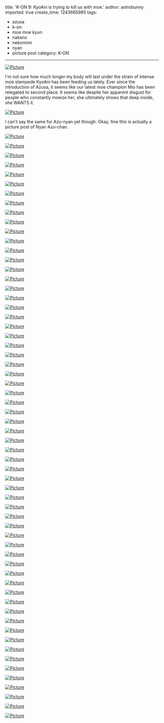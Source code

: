 title: 'K-ON 9: KyoAni is trying to kill us with moe.'
author: astrobunny
imported: true
create_time: 1243665985
tags:
- azusa
- k-on
- moe moe kyun
- nakano
- nekomimi
- nyan
- picture post
category: K-ON
---
 [![](wp-uploads/2009/05/wpid-nekomimi-500x400.jpg "Picture")](/images/wp-uploads/2009/05/wpid-nekomimi.jpg)  
  
I'm not sure how much longer my body will last under the strain of intense moe stampede KyoAni has been feeding us lately. Ever since the introduction of Azusa, it seems like our latest moe champion Mio has been relegated to second place. It seems like despite her apparent disgust for people who constantly moeize her, she ultimately shows that deep inside, she WANTS it.  
<!--more-->  
 [![](wp-uploads/2009/05/wpid-coalguys-k-on-09-2cc3c3b0-2-500x375.jpg "Picture")](/images/wp-uploads/2009/05/wpid-coalguys-k-on-09-2cc3c3b0-2.jpg)  
  
I can't say the same for Azu-nyan yet though. Okay, fine this is actually a picture post of Nyan Azu-chan.  
  
 [![](wp-uploads/2009/05/wpid-coalguys-k-on-09-2cc3c3b0-3-500x375.jpg "Picture")](/images/wp-uploads/2009/05/wpid-coalguys-k-on-09-2cc3c3b0-3.jpg)  
  
 [![](wp-uploads/2009/05/wpid-coalguys-k-on-09-2cc3c3b0-4-500x375.jpg "Picture")](/images/wp-uploads/2009/05/wpid-coalguys-k-on-09-2cc3c3b0-4.jpg)  
  
 [![](wp-uploads/2009/05/wpid-coalguys-k-on-09-2cc3c3b0-5-500x375.jpg "Picture")](/images/wp-uploads/2009/05/wpid-coalguys-k-on-09-2cc3c3b0-5.jpg)  
  
 [![](wp-uploads/2009/05/wpid-coalguys-k-on-09-2cc3c3b0-6-500x375.jpg "Picture")](/images/wp-uploads/2009/05/wpid-coalguys-k-on-09-2cc3c3b0-6.jpg)  
  
 [![](wp-uploads/2009/05/wpid-coalguys-k-on-09-2cc3c3b0-7-500x375.jpg "Picture")](/images/wp-uploads/2009/05/wpid-coalguys-k-on-09-2cc3c3b0-7.jpg)  
  
 [![](wp-uploads/2009/05/wpid-coalguys-k-on-09-2cc3c3b0-8-500x375.jpg "Picture")](/images/wp-uploads/2009/05/wpid-coalguys-k-on-09-2cc3c3b0-8.jpg)  
  
 [![](wp-uploads/2009/05/wpid-coalguys-k-on-09-2cc3c3b0-9-500x375.jpg "Picture")](/images/wp-uploads/2009/05/wpid-coalguys-k-on-09-2cc3c3b0-9.jpg)  
  
 [![](wp-uploads/2009/05/wpid-coalguys-k-on-09-2cc3c3b0-10-500x375.jpg "Picture")](/images/wp-uploads/2009/05/wpid-coalguys-k-on-09-2cc3c3b0-10.jpg)  
  
 [![](wp-uploads/2009/05/wpid-coalguys-k-on-09-2cc3c3b0-11-500x375.jpg "Picture")](/images/wp-uploads/2009/05/wpid-coalguys-k-on-09-2cc3c3b0-11.jpg)  
  
 [![](wp-uploads/2009/05/wpid-coalguys-k-on-09-2cc3c3b0-12-500x375.jpg "Picture")](/images/wp-uploads/2009/05/wpid-coalguys-k-on-09-2cc3c3b0-12.jpg)  
  
 [![](wp-uploads/2009/05/wpid-coalguys-k-on-09-2cc3c3b0-13-500x375.jpg "Picture")](/images/wp-uploads/2009/05/wpid-coalguys-k-on-09-2cc3c3b0-13.jpg)  
  
 [![](wp-uploads/2009/05/wpid-coalguys-k-on-09-2cc3c3b0-14-500x375.jpg "Picture")](/images/wp-uploads/2009/05/wpid-coalguys-k-on-09-2cc3c3b0-14.jpg)  
  
 [![](wp-uploads/2009/05/wpid-coalguys-k-on-09-2cc3c3b0-15-500x375.jpg "Picture")](/images/wp-uploads/2009/05/wpid-coalguys-k-on-09-2cc3c3b0-15.jpg)  
  
 [![](wp-uploads/2009/05/wpid-coalguys-k-on-09-2cc3c3b0-16-500x375.jpg "Picture")](/images/wp-uploads/2009/05/wpid-coalguys-k-on-09-2cc3c3b0-16.jpg)  
  
 [![](wp-uploads/2009/05/wpid-coalguys-k-on-09-2cc3c3b0-17-500x375.jpg "Picture")](/images/wp-uploads/2009/05/wpid-coalguys-k-on-09-2cc3c3b0-17.jpg)  
  
 [![](wp-uploads/2009/05/wpid-coalguys-k-on-09-2cc3c3b0-18-500x375.jpg "Picture")](/images/wp-uploads/2009/05/wpid-coalguys-k-on-09-2cc3c3b0-18.jpg)  
  
 [![](wp-uploads/2009/05/wpid-coalguys-k-on-09-2cc3c3b0-19-500x375.jpg "Picture")](/images/wp-uploads/2009/05/wpid-coalguys-k-on-09-2cc3c3b0-19.jpg)  
  
 [![](wp-uploads/2009/05/wpid-coalguys-k-on-09-2cc3c3b0-20-500x375.jpg "Picture")](/images/wp-uploads/2009/05/wpid-coalguys-k-on-09-2cc3c3b0-20.jpg)  
  
 [![](wp-uploads/2009/05/wpid-coalguys-k-on-09-2cc3c3b0-21-500x375.jpg "Picture")](/images/wp-uploads/2009/05/wpid-coalguys-k-on-09-2cc3c3b0-21.jpg)  
  
 [![](wp-uploads/2009/05/wpid-coalguys-k-on-09-2cc3c3b0-22-500x375.jpg "Picture")](/images/wp-uploads/2009/05/wpid-coalguys-k-on-09-2cc3c3b0-22.jpg)  
  
 [![](wp-uploads/2009/05/wpid-coalguys-k-on-09-2cc3c3b0-23-500x375.jpg "Picture")](/images/wp-uploads/2009/05/wpid-coalguys-k-on-09-2cc3c3b0-23.jpg)  
  
 [![](wp-uploads/2009/05/wpid-coalguys-k-on-09-2cc3c3b0-24-500x375.jpg "Picture")](/images/wp-uploads/2009/05/wpid-coalguys-k-on-09-2cc3c3b0-24.jpg)  
  
 [![](wp-uploads/2009/05/wpid-coalguys-k-on-09-2cc3c3b0-25-500x375.jpg "Picture")](/images/wp-uploads/2009/05/wpid-coalguys-k-on-09-2cc3c3b0-25.jpg)  
  
 [![](wp-uploads/2009/05/wpid-coalguys-k-on-09-2cc3c3b0-26-500x375.jpg "Picture")](/images/wp-uploads/2009/05/wpid-coalguys-k-on-09-2cc3c3b0-26.jpg)  
  
 [![](wp-uploads/2009/05/wpid-coalguys-k-on-09-2cc3c3b0-27-500x375.jpg "Picture")](/images/wp-uploads/2009/05/wpid-coalguys-k-on-09-2cc3c3b0-27.jpg)  
  
 [![](wp-uploads/2009/05/wpid-coalguys-k-on-09-2cc3c3b0-28-500x375.jpg "Picture")](/images/wp-uploads/2009/05/wpid-coalguys-k-on-09-2cc3c3b0-28.jpg)  
  
 [![](wp-uploads/2009/05/wpid-coalguys-k-on-09-2cc3c3b0-29-500x375.jpg "Picture")](/images/wp-uploads/2009/05/wpid-coalguys-k-on-09-2cc3c3b0-29.jpg)  
  
 [![](wp-uploads/2009/05/wpid-coalguys-k-on-09-2cc3c3b0-30-500x375.jpg "Picture")](/images/wp-uploads/2009/05/wpid-coalguys-k-on-09-2cc3c3b0-30.jpg)  
  
 [![](wp-uploads/2009/05/wpid-coalguys-k-on-09-2cc3c3b0-33-500x375.jpg "Picture")](/images/wp-uploads/2009/05/wpid-coalguys-k-on-09-2cc3c3b0-33.jpg)  
  
 [![](wp-uploads/2009/05/wpid-coalguys-k-on-09-2cc3c3b0-34-500x375.jpg "Picture")](/images/wp-uploads/2009/05/wpid-coalguys-k-on-09-2cc3c3b0-34.jpg)  
  
 [![](wp-uploads/2009/05/wpid-coalguys-k-on-09-2cc3c3b0-35-500x375.jpg "Picture")](/images/wp-uploads/2009/05/wpid-coalguys-k-on-09-2cc3c3b0-35.jpg)  
  
 [![](wp-uploads/2009/05/wpid-coalguys-k-on-09-2cc3c3b0-36-500x375.jpg "Picture")](/images/wp-uploads/2009/05/wpid-coalguys-k-on-09-2cc3c3b0-36.jpg)  
  
 [![](wp-uploads/2009/05/wpid-coalguys-k-on-09-2cc3c3b0-37-500x375.jpg "Picture")](/images/wp-uploads/2009/05/wpid-coalguys-k-on-09-2cc3c3b0-37.jpg)  
  
 [![](wp-uploads/2009/05/wpid-coalguys-k-on-09-2cc3c3b0-38-500x375.jpg "Picture")](/images/wp-uploads/2009/05/wpid-coalguys-k-on-09-2cc3c3b0-38.jpg)  
  
 [![](wp-uploads/2009/05/wpid-coalguys-k-on-09-2cc3c3b0-39-500x375.jpg "Picture")](/images/wp-uploads/2009/05/wpid-coalguys-k-on-09-2cc3c3b0-39.jpg)  
  
 [![](wp-uploads/2009/05/wpid-coalguys-k-on-09-2cc3c3b0-40-500x375.jpg "Picture")](/images/wp-uploads/2009/05/wpid-coalguys-k-on-09-2cc3c3b0-40.jpg)  
  
 [![](wp-uploads/2009/05/wpid-coalguys-k-on-09-2cc3c3b0-42-500x375.jpg "Picture")](/images/wp-uploads/2009/05/wpid-coalguys-k-on-09-2cc3c3b0-42.jpg)  
  
 [![](wp-uploads/2009/05/wpid-coalguys-k-on-09-2cc3c3b0-43-500x375.jpg "Picture")](/images/wp-uploads/2009/05/wpid-coalguys-k-on-09-2cc3c3b0-43.jpg)  
  
 [![](wp-uploads/2009/05/wpid-coalguys-k-on-09-2cc3c3b0-44-500x375.jpg "Picture")](/images/wp-uploads/2009/05/wpid-coalguys-k-on-09-2cc3c3b0-44.jpg)  
  
 [![](wp-uploads/2009/05/wpid-coalguys-k-on-09-2cc3c3b0-45-500x375.jpg "Picture")](/images/wp-uploads/2009/05/wpid-coalguys-k-on-09-2cc3c3b0-45.jpg)  
  
 [![](wp-uploads/2009/05/wpid-coalguys-k-on-09-2cc3c3b0-46-500x375.jpg "Picture")](/images/wp-uploads/2009/05/wpid-coalguys-k-on-09-2cc3c3b0-46.jpg)  
  
 [![](wp-uploads/2009/05/wpid-coalguys-k-on-09-2cc3c3b0-47-500x375.jpg "Picture")](/images/wp-uploads/2009/05/wpid-coalguys-k-on-09-2cc3c3b0-47.jpg)  
  
 [![](wp-uploads/2009/05/wpid-coalguys-k-on-09-2cc3c3b0-48-500x375.jpg "Picture")](/images/wp-uploads/2009/05/wpid-coalguys-k-on-09-2cc3c3b0-48.jpg)  
  
 [![](wp-uploads/2009/05/wpid-coalguys-k-on-09-2cc3c3b0-49-500x375.jpg "Picture")](/images/wp-uploads/2009/05/wpid-coalguys-k-on-09-2cc3c3b0-49.jpg)  
  
 [![](wp-uploads/2009/05/wpid-coalguys-k-on-09-2cc3c3b0-50-500x375.jpg "Picture")](/images/wp-uploads/2009/05/wpid-coalguys-k-on-09-2cc3c3b0-50.jpg)  
  
 [![](wp-uploads/2009/05/wpid-coalguys-k-on-09-2cc3c3b0-51-500x375.jpg "Picture")](/images/wp-uploads/2009/05/wpid-coalguys-k-on-09-2cc3c3b0-51.jpg)  
  
 [![](wp-uploads/2009/05/wpid-coalguys-k-on-09-2cc3c3b0-52-500x375.jpg "Picture")](/images/wp-uploads/2009/05/wpid-coalguys-k-on-09-2cc3c3b0-52.jpg)  
  
 [![](wp-uploads/2009/05/wpid-coalguys-k-on-09-2cc3c3b0-53-500x375.jpg "Picture")](/images/wp-uploads/2009/05/wpid-coalguys-k-on-09-2cc3c3b0-53.jpg)  
  
 [![](wp-uploads/2009/05/wpid-coalguys-k-on-09-2cc3c3b0-54-500x375.jpg "Picture")](/images/wp-uploads/2009/05/wpid-coalguys-k-on-09-2cc3c3b0-54.jpg)  
  
 [![](wp-uploads/2009/05/wpid-coalguys-k-on-09-2cc3c3b0-55-500x375.jpg "Picture")](/images/wp-uploads/2009/05/wpid-coalguys-k-on-09-2cc3c3b0-55.jpg)  
  
 [![](wp-uploads/2009/05/wpid-coalguys-k-on-09-2cc3c3b0-56-500x375.jpg "Picture")](/images/wp-uploads/2009/05/wpid-coalguys-k-on-09-2cc3c3b0-56.jpg)  
  
 [![](wp-uploads/2009/05/wpid-coalguys-k-on-09-2cc3c3b0-57-500x375.jpg "Picture")](/images/wp-uploads/2009/05/wpid-coalguys-k-on-09-2cc3c3b0-57.jpg)  
  
 [![](wp-uploads/2009/05/wpid-coalguys-k-on-09-2cc3c3b0-58-500x375.jpg "Picture")](/images/wp-uploads/2009/05/wpid-coalguys-k-on-09-2cc3c3b0-58.jpg)  
  
 [![](wp-uploads/2009/05/wpid-coalguys-k-on-09-2cc3c3b0-59-500x375.jpg "Picture")](/images/wp-uploads/2009/05/wpid-coalguys-k-on-09-2cc3c3b0-59.jpg)  
  
 [![](wp-uploads/2009/05/wpid-coalguys-k-on-09-2cc3c3b0-60-500x375.jpg "Picture")](/images/wp-uploads/2009/05/wpid-coalguys-k-on-09-2cc3c3b0-60.jpg)  
  
 [![](wp-uploads/2009/05/wpid-coalguys-k-on-09-2cc3c3b0-61-500x375.jpg "Picture")](/images/wp-uploads/2009/05/wpid-coalguys-k-on-09-2cc3c3b0-61.jpg)  
  
 [![](wp-uploads/2009/05/wpid-coalguys-k-on-09-2cc3c3b0-62-500x375.jpg "Picture")](/images/wp-uploads/2009/05/wpid-coalguys-k-on-09-2cc3c3b0-62.jpg)  
  
 [![](wp-uploads/2009/05/wpid-coalguys-k-on-09-2cc3c3b0-63-500x375.jpg "Picture")](/images/wp-uploads/2009/05/wpid-coalguys-k-on-09-2cc3c3b0-63.jpg)  
  
 [![](wp-uploads/2009/05/wpid-coalguys-k-on-09-2cc3c3b0-64-500x375.jpg "Picture")](/images/wp-uploads/2009/05/wpid-coalguys-k-on-09-2cc3c3b0-64.jpg)  
  
 [![](wp-uploads/2009/05/wpid-coalguys-k-on-09-2cc3c3b0-65-500x375.jpg "Picture")](/images/wp-uploads/2009/05/wpid-coalguys-k-on-09-2cc3c3b0-65.jpg)  
  
 [![](wp-uploads/2009/05/wpid-coalguys-k-on-09-2cc3c3b0-66-500x375.jpg "Picture")](/images/wp-uploads/2009/05/wpid-coalguys-k-on-09-2cc3c3b0-66.jpg)  
  
 [![](wp-uploads/2009/05/wpid-coalguys-k-on-09-2cc3c3b0-67-500x375.jpg "Picture")](/images/wp-uploads/2009/05/wpid-coalguys-k-on-09-2cc3c3b0-67.jpg)